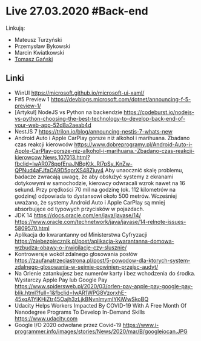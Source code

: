 # Live 27.03.2020 #Back-end

Linkują:
- Mateusz Turzyński
- Przemysław Bykowski
- Marcin Kwiatkowski
- [Tomasz Gański](https://www.linkedin.com/in/tomaszganski)

## Linki

* WinUI
  https://microsoft.github.io/microsoft-ui-xaml/
* F#5 Preview 1
  https://devblogs.microsoft.com/dotnet/announcing-f-5-preview-1/
* [Artykuł] NodeJS vs Python na backendzie
  https://codeburst.io/nodejs-vs-python-choosing-the-best-technology-to-develop-back-end-of-your-web-app-52d8a2aeab4d
* NestJS 7
  https://trilon.io/blog/announcing-nestjs-7-whats-new
* Android Auto i Apple CarPlay gorsze niż alkohol i marihuana. Zbadano czas reakcji kierowców
  https://www.dobreprogramy.pl/Android-Auto-i-Apple-CarPlay-gorsze-niz-alkohol-i-marihuana.-Zbadano-czas-reakcji-kierowcow,News,107013.html?fbclid=IwAR078ppfEnaJNBqKtk_Rl7pSy_KnZw-QPNud4aFJfaOA9D5qorXS48Zjuy4
  Aby unaocznić skalę problemu, badacze zwracają uwagę, że aby obsłużyć systemy z ekranami dotykowymi w samochodzie, kierowcy odwracali wzrok nawet na 16 sekund. Przy prędkości 70 mil na godzinę (ok. 112 kilometrów na godzinę) odpowiada to dystansowi około 500 metrów. Wcześniej uważano, że systemy Android Auto i Apple CarPlay są mniej absorbujące od typowych przycisków w pojazdach.
* JDK 14
  https://docs.oracle.com/en/java/javase/14/
https://www.oracle.com/technetwork/java/javase/14-relnote-issues-5809570.html
* Aplikacja do kwarantanny od Ministerstwa Cyfryzacji
  https://niebezpiecznik.pl/post/aplikacja-kwarantanna-domowa-wzbudza-obawy-o-inwigilacje-czy-slusznie/
* Kontrowersje wokół zdalnego głosowania posłów
  https://zaufanatrzeciastrona.pl/post/5-powodow-dla-ktorych-system-zdalnego-glosowania-w-sejmie-powinien-przejsc-audyt/
* Na Orlenie zatankujesz bez numerów karty i bez wchodzenia do środka. Wystarczy Apple Pay lub Google Pay
  https://www.spidersweb.pl/2020/03/orlen-pay-apple-pay-google-pay-blik.html?full=1&fbclid=IwAR1WPG8VzorxhE-45xqA1YiKHiZtr45Oajh3zLjkBNvnlmymIYKiWwSkoBQ
* Udacity Helps Workers Impacted By COVID-19 With A Free Month Of Nanodegree Programs To Develop In-Demand Skills
  https://www.udacity.com
* Google I/O 2020 odwołane przez Covid-19
  https://www.i-programmer.info/images/stories/News/2020/mar/B/googleiocan.JPG
